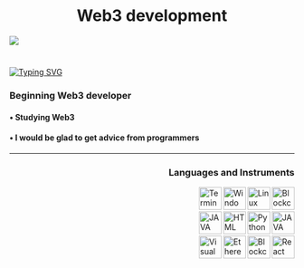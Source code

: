 <h1 font="Play" align="center">Web3 development </h1>

<img src="https://user-images.githubusercontent.com/116753493/199245841-73d28c0a-c4fd-4782-b30f-e125c26c99d1.gif" />

#


<a href="https://git.io/typing-svg"><img src="https://readme-typing-svg.demolab.com?font=Play&size=30&duration=4500&pause=800&color=8255D7&center=true&vCenter=true&width=450&lines=Welcome+to+my+metaverse!" alt="Typing SVG" /></a>


<h3 font="Play" align="left">Beginning Web3 developer </h3>
<h4 font="Play" align="left">• Studying Web3 </h4>
<h4 font="Play" align="left">• I would be glad to get advice from programmers </h4>

  
<hr>

  <h3 align="right">Languages and Instruments</h3>
<img align="right" src="https://user-images.githubusercontent.com/116753493/199121542-aab5a657-b0b9-49a2-92f2-9dfcd05bcc0d.png" alt="Blockchain" width="40" height="40"/>
<img align="right" src="https://user-images.githubusercontent.com/116753493/199135177-0e5a4379-b903-40b7-b663-1c67a849aba7.png" alt="Linux" width="40" height="40"/>
<img align="right" src="https://user-images.githubusercontent.com/116753493/199135333-ce157746-970f-4529-9e92-971f91c4466d.png" alt="Windows" width="40" height="40"/>
<img align="right" src="https://user-images.githubusercontent.com/116753493/199135403-cdd6d5fa-7b97-42a9-943b-4b9ace0741a5.png" alt="Terminal" width="40" height="40"/> 
  <h3 font="Play" align="left">⠀</h3>
<img align="right" src="https://user-images.githubusercontent.com/116753493/199134671-ef8daec4-a9e2-437e-aed9-e30d50a6faec.png" alt="JAVA script" width="40" height="40"/>
<img align="right" src="https://user-images.githubusercontent.com/116753493/199134748-e5f23658-4c50-459a-8f79-71dc66734d11.png" alt="Python" width="40" height="40"/>
<img align="right" src="https://user-images.githubusercontent.com/116753493/199134956-b94eb079-e4e3-4de3-ace2-c65678dd5fce.png" alt="HTML" width="40" height="40"/>
<img align="right" src="https://user-images.githubusercontent.com/116753493/199135642-32579a55-3f45-443f-b81d-80eb8247f446.png" alt="JAVA" width="40" height="40"/>
  <h3 font="Play" align="left">⠀</h3>
<img align="right" src="https://user-images.githubusercontent.com/116753493/199134435-c0fec3fb-11d7-4d48-9ae1-bd457dc3d500.png" alt="React" width="40" height="40"/>
<img align="right" src="https://user-images.githubusercontent.com/116753493/199125791-87dedd36-d6eb-4783-975e-9c16e270aea5.png" alt="Blockchain" width="40" height="40"/>
<img align="right" src="https://user-images.githubusercontent.com/116753493/199135768-e7fd2da5-58a2-4159-80af-d1b9b9e1af49.png" alt="Ethereum" width="40" height="40"/>
<img align="right" src="https://user-images.githubusercontent.com/116753493/199134600-2cfe8a97-f3a2-4684-a2d4-e307bc4238cd.png" alt="Visual Studio" width="40" height="40"/>
  <h3 font="Play" align="left">⠀</h3>




